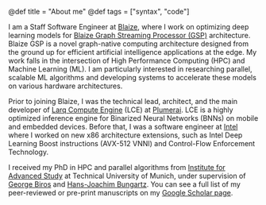 @def title = "About me"
@def tags = ["syntax", "code"]

I am a Staff Software Engineer at [Blaize](https://www.blaize.com/), where I work 
on optimizing deep learning models for [Blaize Graph Streaming Processor (GSP)](https://www.blaize.com/technology/)
architecture. Blaize GSP is a novel graph-native computing architecture designed 
from the ground up for efficient artificial intelligence applications at the edge.
My work falls in the intersection of High Performance Computing (HPC) and Machine Learning (ML). 
I am particularly interested in researching parallel, scalable
ML algorithms and developing systems to accelerate these models on various hardware architectures.

Prior to joining Blaize, I was the technical lead, architect, and the main developer
of [Larq Compute Engine](https://github.com/arashb/compute-engine) (LCE) at [Plumerai](https://plumerai.com/).
LCE is a highly optimized inference engine for Binarized Neural Networks (BNNs)
on mobile and embedded devices.
Before that, I was a software engineer at [Intel](https://www.intel.com/) where
I worked on new x86 architecture extensions, such as Intel Deep Learning Boost instructions
(AVX-512 VNNI) and Control-Flow Enforcement Technology.

I received my PhD in HPC and parallel algorithms from [Institute for Advanced Study](https://www.ias.tum.de/) at 
Technical University of Munich, under supervision of [George Biros](https://www.oden.utexas.edu/people/1056) and 
[Hans-Joachim Bungartz](https://www.professoren.tum.de/en/bungartz-hans-joachim).
You can see a full list of my peer-reviewed or pre-print manuscripts on my [Google Scholar page](https://scholar.google.com/citations?user=uVhQQx4AAAAJ&hl=en).
